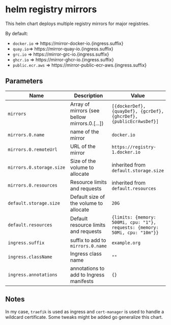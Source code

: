 # helm registry mirrors

This helm chart deploys multiple registry mirrors for major registries.

By default:
- `docker.io` => https://mirror-docker-io.{ingress.suffix}
- `quay.io`=> https://mirror-quay-io.{ingress.suffix}
- `grc.io` =>  https://mirror-grc-io.{ingress.suffix}
- `ghcr.io` =>  https://mirror-ghcr-io.{ingress.suffix}
- `public.ecr.aws` =>  https://mirror-public-ecr-aws.{ingress.suffix}


## Parameters

| Name                     | Description                                   | Value                                                                       |
| ------------------------ | --------------------------------------------- | --------------------------------------------------------------------------- |
| `mirrors`                | Array of mirrors (see bellow mirrors.0.[...]) | `[{dockerDef}, {quayDef}, {gcrDef}, {ghcrDef}, {publicEcrAwsDef}]`          |
| `mirrors.0.name`         | name of the mirror                            | `docker.io`                                                                 |
| `mirrors.0.remoteUrl`    | URL of the mirror                             | `https://registry-1.docker.io`                                              |
| `mirrors.0.storage.size` | Size of the volume to allocate                | inherited from `default.storage.size`                                       |
| `mirrors.0.resources`    | Resource limits and requests                  | inherited from `default.resources`                                          |
| `default.storage.size`   | Default size of the volume to allocate        | `20G`                                                                       |
| `default.resources`      | Default resource limits and requests          | `{limits: {memory: 500Mi, cpu: "1"}, requests: {memory: 50Mi, cpu: "10m"}}` |
| `ingress.suffix`         | suffix to add to `mirrors.0.name`             | `example.org`                                                               |
| `ingress.className`      | Ingress class name                            | `""`                                                                        |
| `ingress.annotations`    | annotations to add to Ingress manifests       | `{}`                                                                        |


## Notes

In my case, `traefik` is used as ingress and `cert-manager` is used to handle a wildcard certificate.
Some tweaks might be added go generalize this chart.

